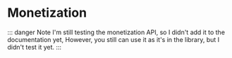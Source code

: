 # Monetization 

::: danger Note
I'm still testing the monetization API, so I didn't add it to the documentation yet, 
However, you still can use it as it's in the library, but I didn't test it yet.
:::
